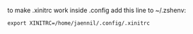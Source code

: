 to make .xinitrc work inside .config add this line to ~/.zshenv:

`export XINITRC=/home/jaennil/.config/.xinitrc`


